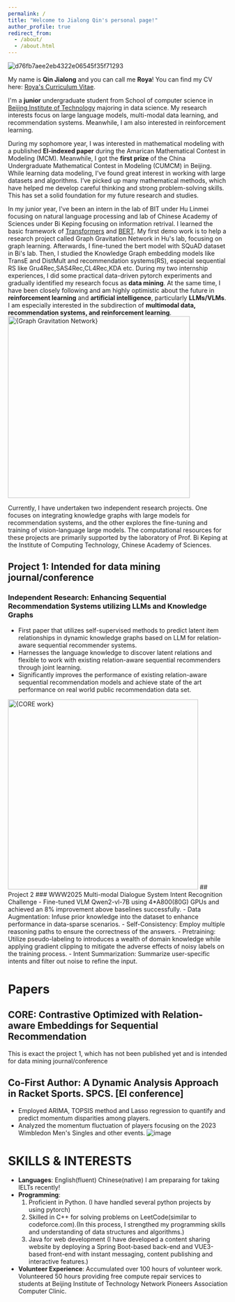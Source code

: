 ```yaml
---
permalink: /
title: "Welcome to Jialong Qin's personal page!"
author_profile: true
redirect_from: 
  - /about/
  - /about.html
---
```

![d76fb7aee2eb4322e06545f35f71293](https://github.com/user-attachments/assets/9f0c961c-1781-4780-b067-49c8fed55e86)

My name is **Qin Jialong** and you can call me **Roya**! You can find my CV here: [Roya's Curriculum Vitae](../assets/Curriculum_Vitae.pdf).

I'm a **junior** undergraduate student from School of computer science in [Beijing Institute of Technology](https://bit.edu.cn/) majoring in data science. My research interests focus on large language models, multi-modal data learning, and recommendation systems. Meanwhile, I am also interested in reinforcement learning.

During my sophomore year, I was interested in mathematical modeling with a published **EI-indexed paper** during the Amarican Mathematical Contest in Modeling (MCM). Meanwhile, I got the **first prize** of the China Undergraduate Mathematical Contest in Modeling (CUMCM) in Beijing. While learning data modeling, I’ve found great interest in working with large datasets and algorithms. I’ve picked up many mathematical methods, which have helped me develop careful thinking and strong problem-solving skills. This has set a solid foundation for my future research and studies.

In my junior year, I've been an intern in the lab of BIT under Hu Linmei focusing on natural language processing and lab of Chinese Academy of Sciences under Bi Keping focusing on information retrival. I learned the basic framework of [Transformers](https://arxiv.org/abs/1706.03762) and [BERT](https://arxiv.org/abs/1810.04805). My first demo work is to help a research project called Graph Gravitation Network in Hu's lab, focusing on graph learning. Afterwards, I fine-tuned the  bert model with SQuAD dataset in Bi's lab. Then, I studied the Knowledge Graph embedding models like TransE and DistMult and recommendation systems(RS), especial sequential RS like Gru4Rec,SAS4Rec,CL4Rec,KDA etc. During my two internship experiences, I did some practical data-driven pytorch experiments and gradually identified my research focus as **data mining**. At the same time, I have been closely following and am highly optimistic about the future in **reinforcement learning** and **artificial intelligence**, particularly **LLMs/VLMs**. I am especially interested in the subdirection of **multimodal data, recommendation systems, and reinforcement learning**.
<img width="417" alt="{Graph Gravitation Network}" src="https://github.com/user-attachments/assets/83b5259d-1a90-4d6c-ad31-9c2cd4d735d3" />

Currently, I have undertaken two independent research projects. One focuses on integrating knowledge graphs with large models for recommendation systems, and the other explores the fine-tuning and training of vision-language large models. The computational resources for these projects are primarily supported by the laboratory of Prof. Bi Keping at the Institute of Computing Technology, Chinese Academy of Sciences.

## Project 1: Intended for data mining journal/conference
### Independent Research: Enhancing Sequential Recommendation Systems utilizing LLMs and Knowledge Graphs  
- First paper that utilizes self-supervised methods to predict latent item relationships in dynamic knowledge graphs based on LLM for relation-aware sequential recommender systems.  
- Harnesses the language knowledge to discover latent relations and flexible to work with existing relation-aware sequential recommenders through joint learning.  
- Significantly improves the performance of existing relation-aware sequential recommendation models and achieve state of the art performance on real world public recommendation data set.
<img width="436" alt="{CORE work}" src="https://github.com/user-attachments/assets/b283ac09-a1b7-47c2-a293-fd4a73ad99c2" />
## Project 2
### WWW2025 Multi-modal Dialogue System Intent Recognition Challenge
- Fine-tuned VLM Qwen2-vl-7B using 4*A800(80G) GPUs and achieved an 8% improvement above baselines successfully.  
- Data Augmentation: Infuse prior knowledge into the dataset to enhance performance in data-sparse scenarios.  
- Self-Consistency: Employ multiple reasoning paths to ensure the correctness of the answers.  
- Pretraining: Utilize pseudo-labeling to introduces a wealth of domain knowledge while applying gradient clipping to mitigate the adverse effects of noisy labels on the training process.  
- Intent Summarization: Summarize user-specific intents and filter out noise to refine the input.

# Papers

## CORE: Contrastive Optimized with Relation-aware Embeddings for Sequential Recommendation
This is exact the project 1, which has not been published yet and is intended for data mining journal/conference

## Co-First Author: A Dynamic Analysis Approach in Racket Sports. SPCS. [EI conference]  
- Employed ARIMA, TOPSIS method and Lasso regression to quantify and predict momentum disparities among players.  
- Analyzed the momentum fluctuation of players focusing on the 2023 Wimbledon Men's Singles and other events.
![image](https://github.com/user-attachments/assets/add2453d-689c-4812-822b-4a053c25ced7)

# SKILLS & INTERESTS

- **Languages**: English(fluent) Chinese(native) I am preparaing for taking IELTs recently!
- **Programming**:
  1. Proficient in Python. (I have handled several python projects by using pytorch)
  2. Skilled in C++ for solving problems on LeetCode(similar to codeforce.com).(In this process, I strengthed my programming skills and understanding of data structures and algorithms.)
  3. Java for web development (I have developed a content sharing website by deploying a Spring Boot-based back-end and VUE3-based front-end with instant messaging, content publishing and interactive features.)
- **Volunteer Experience**: Accumulated over 100 hours of volunteer work. Volunteered 50 hours providing free compute repair services to students at Beijing Institute of Technology Network Pioneers Association Computer Clinic.
